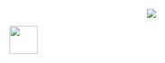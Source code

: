 <p align="center">
<img src="https://media1.giphy.com/media/h408T6Y5GfmXBKW62l/giphy.gif?cid=ecf05e47731u88vzgk1skupf7w5g2lmr5ibodpfr2bjjrs80&rid=giphy.gif&ct=g"/>
</p>

<a href="https://www.instagram.com/thepiyushmalhotra/">
  <img height="50" src="https://user-images.githubusercontent.com/46517096/166974368-9798f39f-1f46-499c-b14e-81f0a3f83a06.png"/>
</a>
